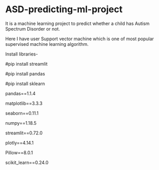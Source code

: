 # ASD-predicting-ml-project
It is a machine learning project to predict whether a child has Autism Spectrum Disorder or not.

Here I have user Support vector machine which is one of most popular supervised machine learning algorithm.

Install libraries-

#pip install streamlit

#pip install pandas

#pip install sklearn

pandas==1.1.4

matplotlib==3.3.3

seaborn==0.11.1

numpy==1.18.5

streamlit==0.72.0

plotly==4.14.1

Pillow==8.0.1

scikit_learn==0.24.0
